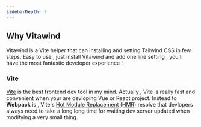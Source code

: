 ```yaml
---
sidebarDepth: 2
---
```


## Why Vitawind
Vitawind is a Vite helper that can installing and setting Tailwind CSS in few steps. Easy to use , just install Vitawind and add one line setting , you'll have the most fantastic developer experience !

### Vite
[Vite](https://vitejs.dev/) is the best frontend dev tool in my mind. Actually , Vite is really fast and convenient when your are devloping Vue or React project. Instead to **Webpack** is , Vite's [Hot Module Replacement (HMR)](https://vitejs.dev/guide/features.html#hot-module-replacement) resolve that devlopers always need to take a long long time for waiting dev server updated when  modifying a very small thing.